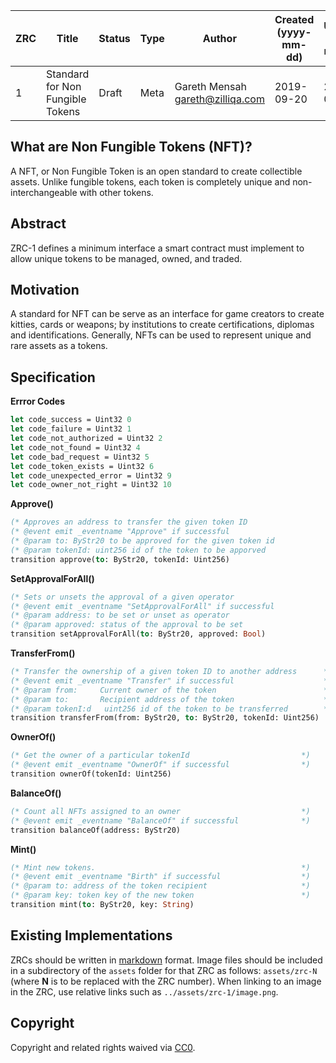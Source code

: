 
|  ZRC | Title | Status| Type | Author | Created (yyyy-mm-dd) | Updated (yyyy-mm-dd)
|--|--|--|--| -- | -- | -- |
| 1  | Standard for Non Fungible Tokens | Draft | Meta  | Gareth Mensah <gareth@zilliqa.com> | 2019-09-20 | 2019-09-20 


## What are Non Fungible Tokens (NFT)?

A NFT, or Non Fungible Token is an open standard to create collectible assets. Unlike fungible tokens, each token is completely unique and non-interchangeable with other tokens.

## Abstract 

ZRC-1 defines a minimum interface a smart contract must implement to allow unique tokens to be managed, owned, and traded.


## Motivation

A standard for NFT can be serve as an interface for game creators to create kitties, cards or weapons; by institutions to create certifications, diplomas and identifications. Generally, NFTs can be used to represent unique and rare assets as a tokens.


## Specification

**Errror Codes**
```ocaml
let code_success = Uint32 0
let code_failure = Uint32 1
let code_not_authorized = Uint32 2
let code_not_found = Uint32 4
let code_bad_request = Uint32 5
let code_token_exists = Uint32 6
let code_unexpected_error = Uint32 9
let code_owner_not_right = Uint32 10
```

**Approve()**
```ocaml
(* Approves an address to transfer the given token ID                   *)
(* @event emit _eventname "Approve" if successful                       *)
(* @param to: ByStr20 to be approved for the given token id             *)
(* @param tokenId: uint256 id of the token to be apporved               *)
transition approve(to: ByStr20, tokenId: Uint256)
```

**SetApprovalForAll()**
```ocaml
(* Sets or unsets the approval of a given operator                      *)
(* @event emit _eventname "SetApprovalForAll" if successful             *)
(* @param address: to be set or unset as operator                       *)
(* @param approved: status of the approval to be set                    *)
transition setApprovalForAll(to: ByStr20, approved: Bool)
```

**TransferFrom()**
```ocaml
(* Transfer the ownership of a given token ID to another address      *)
(* @event emit _eventname "Transfer" if successful                    *)
(* @param from:     Current owner of the token                        *)
(* @param to:       Recipient address of the token                    *)
(* @param tokenI:d   uint256 id of the token to be transferred        *)
transition transferFrom(from: ByStr20, to: ByStr20, tokenId: Uint256)
```

**OwnerOf()**
```ocaml
(* Get the owner of a particular tokenId                         *)
(* @event emit _eventname "OwnerOf" if successful                *)
transition ownerOf(tokenId: Uint256)
```

**BalanceOf()**
```ocaml
(* Count all NFTs assigned to an owner                           *)
(* @event emit _eventname "BalanceOf" if successful              *)
transition balanceOf(address: ByStr20)
```

**Mint()**
```ocaml
(* Mint new tokens.                                              *)
(* @event emit _eventname "Birth" if successful                  *)
(* @param to: address of the token recipient                     *)
(* @param key: token key of the new token                        *)
transition mint(to: ByStr20, key: String)
```

## Existing Implementations

ZRCs should be written in [markdown](https://en.wikipedia.org/wiki/Markdown) format.
Image files should be included in a subdirectory of the `assets` folder for that ZRC as follows: `assets/zrc-N` (where **N** is to be replaced with the ZRC number). When linking to an image in the ZRC, use relative links such as `../assets/zrc-1/image.png`.


## Copyright

Copyright and related rights waived via [CC0](https://creativecommons.org/publicdomain/zero/1.0/).

